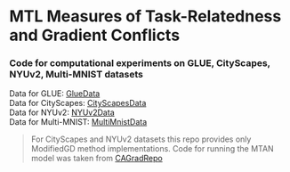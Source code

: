 # MTL Measures of Task-Relatedness and Gradient Conflicts

### Code for computational experiments on GLUE, CityScapes, NYUv2, Multi-MNIST datasets
Data for GLUE: [GlueData](https://gist.github.com/W4ngatang/60c2bdb54d156a41194446737ce03e2e) <br />
Data for CityScapes: [CityScapesData](https://www.dropbox.com/scl/fo/x2i67p14fxy3d3178i8ln/AGZHvvk82ayNbcBHp-N0JXg?rlkey=ebhrpay2cgqnr0ew5vmti2diy&e=1&dl=0) <br />
Data for NYUv2: [NYUv2Data](https://www.dropbox.com/scl/fo/p7n54hqfpfyc6fe6n62qk/AKVb28ZmgDiGdRMNkX5WJvo?rlkey=hcf31bdrezqjih36oi8usjait&e=1&dl=0) <br />
Data for Multi-MNIST: [MultiMnistData](https://github.com/fgnt/mnist) <br />

> For CityScapes and NYUv2 datasets this repo provides only ModifiedGD method implementations. Code for running the MTAN model was taken from [CAGradRepo](https://github.com/Cranial-XIX/CAGrad/tree/main)
